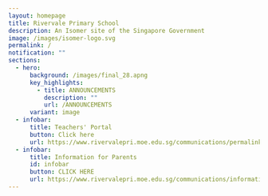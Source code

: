 ```yaml
---
layout: homepage
title: Rivervale Primary School
description: An Isomer site of the Singapore Government
image: /images/isomer-logo.svg
permalink: /
notification: ""
sections:
  - hero:
      background: /images/final_28.apng
      key_highlights:
        - title: ANNOUNCEMENTS
          description: ""
          url: /ANNOUNCEMENTS
      variant: image
  - infobar:
      title: Teachers' Portal
      button: Click here
      url: https://www.rivervalepri.moe.edu.sg/communications/permalink/
  - infobar:
      title: Information for Parents
      id: infobar
      button: CLICK HERE
      url: https://www.rivervalepri.moe.edu.sg/communications/information-for-parents/generalinformation/
---
```

